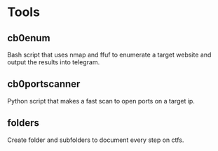 # Tools
## cb0enum
Bash script that uses nmap and ffuf to enumerate a target website and output the results into telegram.<br />

## cb0portscanner
Python script that makes a fast scan to open ports on a target ip.<br />

## folders
Create folder and subfolders to document every step on ctfs.<br />
